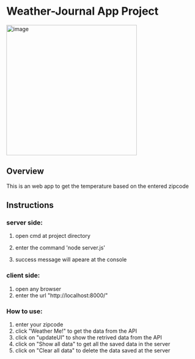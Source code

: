 # Weather-Journal App Project
<img width="341" alt="image" src="https://user-images.githubusercontent.com/77078308/186769670-629955af-2d89-47a9-9f6c-79a3f8fc27e3.png">

## Overview
This is an web app to get the temperature based on the entered zipcode

## Instructions
### server side:


 1. open cmd at project directory
 
 2. enter the command 'node server.js'
 3. success message will apeare at the console
 
### client side:

  1. open any browser
  2. enter the url "http://localhost:8000/"
  
### How to use:
 
  1. enter your zipcode
  2. click "Weather Me!" to get the data from the API
  3. click on "updateUI" to show the retrived data from the API
  4. click on "Show all data" to get all the saved data in the server
  5. click on "Clear all data" to delete the data  saved at the server
